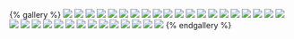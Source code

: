 {% gallery %}
![](./wallpaper/1.webp)
![](./wallpaper/2.webp)
![](./wallpaper/3.webp)
![](./wallpaper/4.webp)
![](./wallpaper/5.webp)
![](./wallpaper/6.webp)
![](./wallpaper/7.webp)
![](./wallpaper/8.webp)
![](./wallpaper/avatar-shenli.png)
![](./wallpaper/binamingjutianzi.jpg)
![](./wallpaper/chuyin.png)
![](./wallpaper/jiantian.png)
![](./wallpaper/jianxianwenqing.jpg)
![](./wallpaper/lishiya.png)
![](./wallpaper/maozedong.png)
![](./wallpaper/shenlilinghua.png)
![](./wallpaper/xia.png)
![](./wallpaper/xingnaijiang.jpg)
![](./wallpaper/weibo.png)
![](./wallpaper/9.jpeg)
![](./wallpaper/10.jpg)
![](./wallpaper/11.png)
![](./wallpaper/12.png)
![](./wallpaper/13.png)
![](./wallpaper/14.png)
![](./wallpaper/15.png)
![](./wallpaper/16.png)
![](./wallpaper/17.png)
![](./wallpaper/18.jpg)
![](./wallpaper/19.jpg)
![](./wallpaper/20.jpg)
![](./wallpaper/21.jpg)
![](./wallpaper/22.jpg)
![](./wallpaper/23.jpg)
{% endgallery %}
